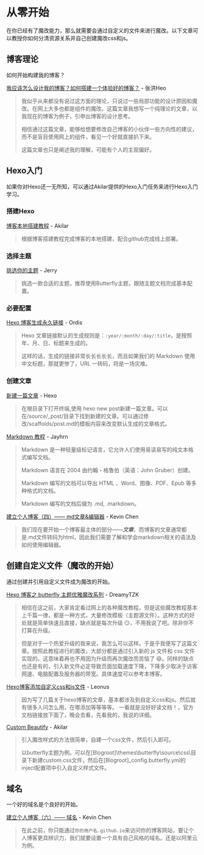 # 从零开始

在你已经有了魔改能力，那么就需要会通过自定义的文件来进行魔改。以下文章可以教授你如何分清资源关系并自己创建魔改css和js。

## 博客理论

如何开始构建我的博客？

[我应该怎么设计我的博客？如何搭建一个体验好的博客？](https://blog.zhheo.com/p/30c885b3.html) - 张洪Heo

> 我似乎从来都没有说过这方面的理论，只说过一些局部功能的设计原因和魔改。在网上大多也都是组件的魔改。这篇文章我想写一个纯理论的文章，以我现在的博客为例子，引申出博客的设计思考。
>
> 相信通过这篇文章，能够给想要修改自己博客的小伙伴一些方向性的建议，而不是盲目使用网上的组件，看见一个好就直接扒下来。
>
> 这篇文章也只是阐述我的理解，可能有个人的主观偏好。

## Hexo入门

如果你对Hexo还一无所知，可以通过Akilar提供的Hexo入门任务来进行Hexo入门学习。

### 搭建Hexo

[博客本地搭建教程](https://akilar.top/posts/6ef63e2d/) - Akilar

> 根据博客搭建教程完成博客的本地搭建，配合github完成线上部署。

### 选择主题

[挑选你的主题](https://butterfly.js.org/) - Jerry

> 挑选一款合适的主题，推荐使用Butterfly主题，跟随主题文档完成基本配置。

### 必要配置

[Hexo 博客生成永久链接](https://imbhj.com/b6a99401/) - Ordis

> Hexo 文章链接默认的生成规则是：`:year/:month/:day/:title`，是按照年、月、日、标题来生成的。
>
> 这样的话，生成的链接非常长长长长长，而且如果我们的 Markdown 使用中文标题，那就更惨了，URL 一转码，将是一场灾难。

### 创建文章

[新建一篇文章](https://hexo.io/zh-cn/docs/writing) - Hexo

> 在根目录下打开终端,使用 hexo new post新建一篇文章。可以在/source/_post/目录下找到新建的文章。可以通过修改/scaffolds/post.md的模板内容来改变默认生成的文章格式。

[Markdown 教程](https://blog.jayhrn.com/posts/c079e252.html) - Jayhrn

> Markdown 是一种轻量级标记语言，它允许人们使用易读易写的纯文本格式编写文档。
>
> Markdown 语言在 2004 由约翰・格鲁伯（英语：John Gruber）创建。
>
> Markdown 编写的文档可以导出 HTML 、Word、图像、PDF、Epub 等多种格式的文档。
>
> Markdown 编写的文档后缀为 .md, .markdown。

[建立个人博客（四）—— md文章&编辑器](https://sheerkvc.top/2022/08/30/11.markdown&typora/) - Kevin Chen

> 我们现在要开始一个博客最主体的部分——***文章***，而博客的文章通常都是.md文件转码为html，因此我们需要了解和学会markdown相关的语法及如何使用编辑器。

## 创建自定义文件（魔改的开始）

通过创建并引用自定义文件成为魔改的开始。

[Hexo 博客之 butterfly 主题优雅魔改系列](https://www.antmoe.com/posts/a811d614/) - DreamyTZK

> 相信在这之前，大家肯定看过网上的各种魔改教程。但是这些魔改教程基本上千篇一律，都是一种方式，大量修改模板（主题源文件）。这种方式的好处就是简单快速且直接，缺点就是每次升级 😏，不用我说了吧。除非你不打算在升级。
>
> 但是对于一个热爱升级的我来说，我怎么可以这样。于是乎我便写了这篇文章。按照此教程进行的魔改，大部分都是通过引入新的 js 文件和 css 文件实现的。这意味着再也不用因为升级而再次魔改而苦恼了 😄。同样的缺点也还是有的，引入新文件必定导致页面加载速度下降，下降多少取决于访客网速、电脑配置及服务器的带宽。具体速度可以参考本博客。

[Hexo博客添加自定义css和js文件](https://blog.leonus.cn/2022/custom.html) - Leonus

> 因为写了几篇关于hexo博客的文章，基本都涉及到自定义css和js。然后就有很多人问怎么用，在哪添加等等等等。
一看就是没好好读文档！，官方文档链接放下面了，晚会去看，先看我的，我说的详细。

[Custom Beautify](https://akilar.top/posts/ebf20e02/) - Akilar

> 引入魔改样式的方法很简单，自建一个css文件，然后引入即可。
>
> 以butterfly主题为例。可以在[Blogroot]\themes\butterfly\source\css\目录下新建custom.css文件，然后在[Blogroot]\_config.butterfly.yml的inject配置项中引入自定义样式文件。

## 域名

一个好的域名是个良好的开始。

[建立个人博客（六）—— 域名](https://sheerkvc.top/2022/08/30/13.blog's%20domain/) - Kevin Chen

> 在此之前，你只能通过`你的用户名.github.io`来访问你的博客网站，要让个人博客更具辨识力，我们就要设置一个具有自己风格的域名。还是以阿里云为例。
